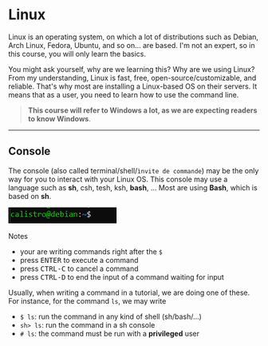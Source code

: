 # Linux

Linux is an operating system, on which a lot of distributions such as Debian, Arch Linux, Fedora, Ubuntu, and so on... are based. I'm not an expert, so in this course, you will only learn the basics.

You might ask yourself, why are we learning this? Why are we using Linux? From my understanding, Linux is fast, free, open-source/customizable, and reliable. That's why most are installing a Linux-based OS on their servers. It means that as a user, you need to learn how to use the command line.

> **This course will refer to Windows a lot, as we are expecting readers to know Windows**.

<hr class="sl">

## Console

The console (also called terminal/shell/`ìnvite de commande`) may be the only way for you to interact with your Linux OS. This console may use a language such as **sh**, csh, tesh, ksh, **bash**, ... Most are using **Bash**, which is based on **sh**.

<div class="text-center">

![Linux (Bash) console](images/console.png)
</div>

Notes

* your are writing commands right after the `$`
* press <kbd>ENTER</kbd> to execute a command
* press <kbd>CTRL-C</kbd> to cancel a command
* press <kbd>CTRL-D</kbd> to end the input of a command waiting for input

Usually, when writing a command in a tutorial, we are doing one of these. For instance, for the command `ls`, we may write

* `$ ls`: run the command in any kind of shell (sh/bash/...)
* `sh> ls`: run the command in a sh console
* `# ls`: the command must be run with a **privileged** user